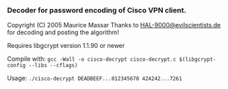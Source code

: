 ### Decoder for password encoding of Cisco VPN client. ##
Copyright (C) 2005 Maurice Massar
Thanks to HAL-9000@evilscientists.de for decoding and posting the algorithm!

Requires libgcrypt version 1.1.90 or newer

Compile with:
``gcc -Wall -o cisco-decrypt cisco-decrypt.c $(libgcrypt-config --libs --cflags)``

Usage:
``./cisco-decrypt DEADBEEF...012345678 424242...7261``